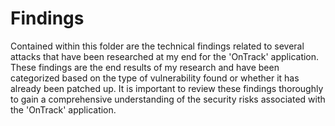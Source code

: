 # Findings

Contained within this folder are the technical findings related to several attacks that have been researched at my end for the 'OnTrack' application. These findings are the end results of my research and have been categorized based on the type of vulnerability found or whether it has already been patched up. It is important to review these findings thoroughly to gain a comprehensive understanding of the security risks associated with the 'OnTrack' application.

